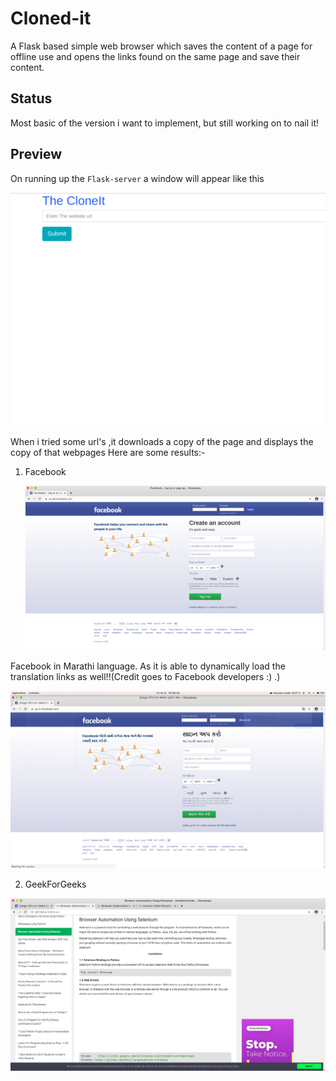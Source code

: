 # Cloned-it

A Flask based simple web browser which saves the content of a page for offline use and opens the links found on the same page and save their content.

## Status

Most basic of the version i want to implement, but still working on to nail it!

## Preview

On running up the `Flask-server` a window will appear like this

  [<img src="./preview/p1.png" width="600"/>](p1.png)

When i tried some url's ,it downloads a copy of the page and displays the copy of that webpages
Here are some results:- 

1. Facebook

    [<img src="./preview/p2.png" width="600"/>](p2.png)

Facebook in Marathi language.
As it is able to dynamically load the translation links as well!!(Credit goes to Facebook developers :)  .)

[<img src="./preview/p3.png" width="600"/>](p3.png)

2. GeekForGeeks

 [<img src="./preview/p4.png" width="600"/>](p4.png)


